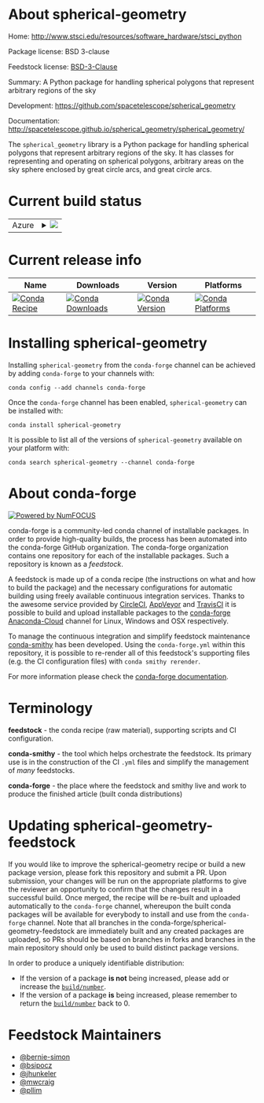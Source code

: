 About spherical-geometry
========================

Home: http://www.stsci.edu/resources/software_hardware/stsci_python

Package license: BSD 3-clause

Feedstock license: [BSD-3-Clause](https://github.com/conda-forge/spherical-geometry-feedstock/blob/master/LICENSE.txt)

Summary: A Python package for handling spherical polygons that represent arbitrary regions of the sky

Development: https://github.com/spacetelescope/spherical_geometry

Documentation: http://spacetelescope.github.io/spherical_geometry/spherical_geometry/

The `spherical_geometry` library is a Python package for handling
spherical polygons that represent arbitrary regions of the sky. It has
classes for representing and operating on spherical polygons, arbitrary
areas on the sky sphere enclosed by great circle arcs, and great circle
arcs.


Current build status
====================


<table>
    
  <tr>
    <td>Azure</td>
    <td>
      <details>
        <summary>
          <a href="https://dev.azure.com/conda-forge/feedstock-builds/_build/latest?definitionId=1948&branchName=master">
            <img src="https://dev.azure.com/conda-forge/feedstock-builds/_apis/build/status/spherical-geometry-feedstock?branchName=master">
          </a>
        </summary>
        <table>
          <thead><tr><th>Variant</th><th>Status</th></tr></thead>
          <tbody><tr>
              <td>linux_64_python3.6.____cpython</td>
              <td>
                <a href="https://dev.azure.com/conda-forge/feedstock-builds/_build/latest?definitionId=1948&branchName=master">
                  <img src="https://dev.azure.com/conda-forge/feedstock-builds/_apis/build/status/spherical-geometry-feedstock?branchName=master&jobName=linux&configuration=linux_64_python3.6.____cpython" alt="variant">
                </a>
              </td>
            </tr><tr>
              <td>linux_64_python3.7.____cpython</td>
              <td>
                <a href="https://dev.azure.com/conda-forge/feedstock-builds/_build/latest?definitionId=1948&branchName=master">
                  <img src="https://dev.azure.com/conda-forge/feedstock-builds/_apis/build/status/spherical-geometry-feedstock?branchName=master&jobName=linux&configuration=linux_64_python3.7.____cpython" alt="variant">
                </a>
              </td>
            </tr><tr>
              <td>linux_64_python3.8.____cpython</td>
              <td>
                <a href="https://dev.azure.com/conda-forge/feedstock-builds/_build/latest?definitionId=1948&branchName=master">
                  <img src="https://dev.azure.com/conda-forge/feedstock-builds/_apis/build/status/spherical-geometry-feedstock?branchName=master&jobName=linux&configuration=linux_64_python3.8.____cpython" alt="variant">
                </a>
              </td>
            </tr><tr>
              <td>linux_64_python3.9.____cpython</td>
              <td>
                <a href="https://dev.azure.com/conda-forge/feedstock-builds/_build/latest?definitionId=1948&branchName=master">
                  <img src="https://dev.azure.com/conda-forge/feedstock-builds/_apis/build/status/spherical-geometry-feedstock?branchName=master&jobName=linux&configuration=linux_64_python3.9.____cpython" alt="variant">
                </a>
              </td>
            </tr><tr>
              <td>osx_64_python3.6.____cpython</td>
              <td>
                <a href="https://dev.azure.com/conda-forge/feedstock-builds/_build/latest?definitionId=1948&branchName=master">
                  <img src="https://dev.azure.com/conda-forge/feedstock-builds/_apis/build/status/spherical-geometry-feedstock?branchName=master&jobName=osx&configuration=osx_64_python3.6.____cpython" alt="variant">
                </a>
              </td>
            </tr><tr>
              <td>osx_64_python3.7.____cpython</td>
              <td>
                <a href="https://dev.azure.com/conda-forge/feedstock-builds/_build/latest?definitionId=1948&branchName=master">
                  <img src="https://dev.azure.com/conda-forge/feedstock-builds/_apis/build/status/spherical-geometry-feedstock?branchName=master&jobName=osx&configuration=osx_64_python3.7.____cpython" alt="variant">
                </a>
              </td>
            </tr><tr>
              <td>osx_64_python3.8.____cpython</td>
              <td>
                <a href="https://dev.azure.com/conda-forge/feedstock-builds/_build/latest?definitionId=1948&branchName=master">
                  <img src="https://dev.azure.com/conda-forge/feedstock-builds/_apis/build/status/spherical-geometry-feedstock?branchName=master&jobName=osx&configuration=osx_64_python3.8.____cpython" alt="variant">
                </a>
              </td>
            </tr><tr>
              <td>osx_64_python3.9.____cpython</td>
              <td>
                <a href="https://dev.azure.com/conda-forge/feedstock-builds/_build/latest?definitionId=1948&branchName=master">
                  <img src="https://dev.azure.com/conda-forge/feedstock-builds/_apis/build/status/spherical-geometry-feedstock?branchName=master&jobName=osx&configuration=osx_64_python3.9.____cpython" alt="variant">
                </a>
              </td>
            </tr>
          </tbody>
        </table>
      </details>
    </td>
  </tr>
</table>

Current release info
====================

| Name | Downloads | Version | Platforms |
| --- | --- | --- | --- |
| [![Conda Recipe](https://img.shields.io/badge/recipe-spherical--geometry-green.svg)](https://anaconda.org/conda-forge/spherical-geometry) | [![Conda Downloads](https://img.shields.io/conda/dn/conda-forge/spherical-geometry.svg)](https://anaconda.org/conda-forge/spherical-geometry) | [![Conda Version](https://img.shields.io/conda/vn/conda-forge/spherical-geometry.svg)](https://anaconda.org/conda-forge/spherical-geometry) | [![Conda Platforms](https://img.shields.io/conda/pn/conda-forge/spherical-geometry.svg)](https://anaconda.org/conda-forge/spherical-geometry) |

Installing spherical-geometry
=============================

Installing `spherical-geometry` from the `conda-forge` channel can be achieved by adding `conda-forge` to your channels with:

```
conda config --add channels conda-forge
```

Once the `conda-forge` channel has been enabled, `spherical-geometry` can be installed with:

```
conda install spherical-geometry
```

It is possible to list all of the versions of `spherical-geometry` available on your platform with:

```
conda search spherical-geometry --channel conda-forge
```


About conda-forge
=================

[![Powered by NumFOCUS](https://img.shields.io/badge/powered%20by-NumFOCUS-orange.svg?style=flat&colorA=E1523D&colorB=007D8A)](http://numfocus.org)

conda-forge is a community-led conda channel of installable packages.
In order to provide high-quality builds, the process has been automated into the
conda-forge GitHub organization. The conda-forge organization contains one repository
for each of the installable packages. Such a repository is known as a *feedstock*.

A feedstock is made up of a conda recipe (the instructions on what and how to build
the package) and the necessary configurations for automatic building using freely
available continuous integration services. Thanks to the awesome service provided by
[CircleCI](https://circleci.com/), [AppVeyor](https://www.appveyor.com/)
and [TravisCI](https://travis-ci.com/) it is possible to build and upload installable
packages to the [conda-forge](https://anaconda.org/conda-forge)
[Anaconda-Cloud](https://anaconda.org/) channel for Linux, Windows and OSX respectively.

To manage the continuous integration and simplify feedstock maintenance
[conda-smithy](https://github.com/conda-forge/conda-smithy) has been developed.
Using the ``conda-forge.yml`` within this repository, it is possible to re-render all of
this feedstock's supporting files (e.g. the CI configuration files) with ``conda smithy rerender``.

For more information please check the [conda-forge documentation](https://conda-forge.org/docs/).

Terminology
===========

**feedstock** - the conda recipe (raw material), supporting scripts and CI configuration.

**conda-smithy** - the tool which helps orchestrate the feedstock.
                   Its primary use is in the construction of the CI ``.yml`` files
                   and simplify the management of *many* feedstocks.

**conda-forge** - the place where the feedstock and smithy live and work to
                  produce the finished article (built conda distributions)


Updating spherical-geometry-feedstock
=====================================

If you would like to improve the spherical-geometry recipe or build a new
package version, please fork this repository and submit a PR. Upon submission,
your changes will be run on the appropriate platforms to give the reviewer an
opportunity to confirm that the changes result in a successful build. Once
merged, the recipe will be re-built and uploaded automatically to the
`conda-forge` channel, whereupon the built conda packages will be available for
everybody to install and use from the `conda-forge` channel.
Note that all branches in the conda-forge/spherical-geometry-feedstock are
immediately built and any created packages are uploaded, so PRs should be based
on branches in forks and branches in the main repository should only be used to
build distinct package versions.

In order to produce a uniquely identifiable distribution:
 * If the version of a package **is not** being increased, please add or increase
   the [``build/number``](https://conda.io/docs/user-guide/tasks/build-packages/define-metadata.html#build-number-and-string).
 * If the version of a package **is** being increased, please remember to return
   the [``build/number``](https://conda.io/docs/user-guide/tasks/build-packages/define-metadata.html#build-number-and-string)
   back to 0.

Feedstock Maintainers
=====================

* [@bernie-simon](https://github.com/bernie-simon/)
* [@bsipocz](https://github.com/bsipocz/)
* [@jhunkeler](https://github.com/jhunkeler/)
* [@mwcraig](https://github.com/mwcraig/)
* [@pllim](https://github.com/pllim/)

